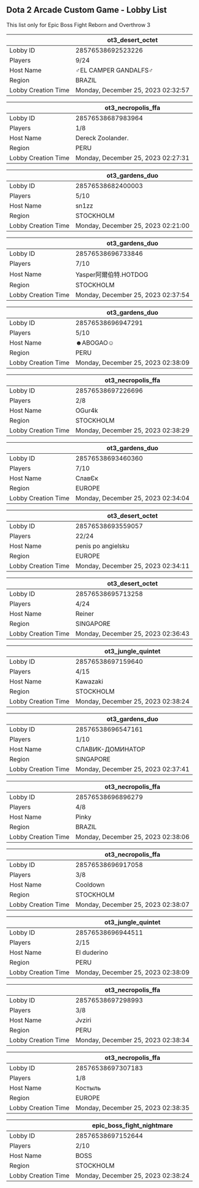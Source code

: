 ## Dota 2 Arcade Custom Game - Lobby List

This list only for Epic Boss Fight Reborn and Overthrow 3

|  | ot3_desert_octet |
| ------ | ------ |
| Lobby ID | 28576538692523226 |
| Players | 9/24 |
| Host Name | ♂EL CAMPER GANDALFS♂ |
| Region | BRAZIL |
| Lobby Creation Time | Monday, December 25, 2023 02:32:57 |


|  | ot3_necropolis_ffa |
| ------ | ------ |
| Lobby ID | 28576538687983964 |
| Players | 1/8 |
| Host Name | Dereck Zoolander. |
| Region | PERU |
| Lobby Creation Time | Monday, December 25, 2023 02:27:31 |


|  | ot3_gardens_duo |
| ------ | ------ |
| Lobby ID | 28576538682400003 |
| Players | 5/10 |
| Host Name | sn1zz |
| Region | STOCKHOLM |
| Lobby Creation Time | Monday, December 25, 2023 02:21:00 |


|  | ot3_gardens_duo |
| ------ | ------ |
| Lobby ID | 28576538696733846 |
| Players | 7/10 |
| Host Name | Yasper阿爾伯特.HOTDOG |
| Region | STOCKHOLM |
| Lobby Creation Time | Monday, December 25, 2023 02:37:54 |


|  | ot3_gardens_duo |
| ------ | ------ |
| Lobby ID | 28576538696947291 |
| Players | 5/10 |
| Host Name | ☻ABOGAO☺ |
| Region | PERU |
| Lobby Creation Time | Monday, December 25, 2023 02:38:09 |


|  | ot3_necropolis_ffa |
| ------ | ------ |
| Lobby ID | 28576538697226696 |
| Players | 2/8 |
| Host Name | OGur4k |
| Region | STOCKHOLM |
| Lobby Creation Time | Monday, December 25, 2023 02:38:29 |


|  | ot3_gardens_duo |
| ------ | ------ |
| Lobby ID | 28576538693460360 |
| Players | 7/10 |
| Host Name | СлавЄк |
| Region | EUROPE |
| Lobby Creation Time | Monday, December 25, 2023 02:34:04 |


|  | ot3_desert_octet |
| ------ | ------ |
| Lobby ID | 28576538693559057 |
| Players | 22/24 |
| Host Name | penis po angielsku |
| Region | EUROPE |
| Lobby Creation Time | Monday, December 25, 2023 02:34:11 |


|  | ot3_desert_octet |
| ------ | ------ |
| Lobby ID | 28576538695713258 |
| Players | 4/24 |
| Host Name | Reiner |
| Region | SINGAPORE |
| Lobby Creation Time | Monday, December 25, 2023 02:36:43 |


|  | ot3_jungle_quintet |
| ------ | ------ |
| Lobby ID | 28576538697159640 |
| Players | 4/15 |
| Host Name | Kawazaki |
| Region | STOCKHOLM |
| Lobby Creation Time | Monday, December 25, 2023 02:38:24 |


|  | ot3_gardens_duo |
| ------ | ------ |
| Lobby ID | 28576538696547161 |
| Players | 1/10 |
| Host Name | СЛАВИК-ДОМИНАТОР |
| Region | SINGAPORE |
| Lobby Creation Time | Monday, December 25, 2023 02:37:41 |


|  | ot3_necropolis_ffa |
| ------ | ------ |
| Lobby ID | 28576538696896279 |
| Players | 4/8 |
| Host Name | Pinky |
| Region | BRAZIL |
| Lobby Creation Time | Monday, December 25, 2023 02:38:06 |


|  | ot3_necropolis_ffa |
| ------ | ------ |
| Lobby ID | 28576538696917058 |
| Players | 3/8 |
| Host Name | Cooldown |
| Region | STOCKHOLM |
| Lobby Creation Time | Monday, December 25, 2023 02:38:07 |


|  | ot3_jungle_quintet |
| ------ | ------ |
| Lobby ID | 28576538696944511 |
| Players | 2/15 |
| Host Name | El duderino |
| Region | PERU |
| Lobby Creation Time | Monday, December 25, 2023 02:38:09 |


|  | ot3_necropolis_ffa |
| ------ | ------ |
| Lobby ID | 28576538697298993 |
| Players | 3/8 |
| Host Name | Jvziri |
| Region | PERU |
| Lobby Creation Time | Monday, December 25, 2023 02:38:34 |


|  | ot3_necropolis_ffa |
| ------ | ------ |
| Lobby ID | 28576538697307183 |
| Players | 1/8 |
| Host Name | Костыль |
| Region | EUROPE |
| Lobby Creation Time | Monday, December 25, 2023 02:38:35 |


|  | epic_boss_fight_nightmare |
| ------ | ------ |
| Lobby ID | 28576538697152644 |
| Players | 2/10 |
| Host Name | BOSS |
| Region | STOCKHOLM |
| Lobby Creation Time | Monday, December 25, 2023 02:38:24 |


